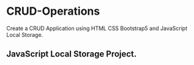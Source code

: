 # CRUD-Operations
Create a CRUD Application using HTML CSS Bootstrap5 and JavaScript Local Storage.  

## JavaScript Local Storage Project.


